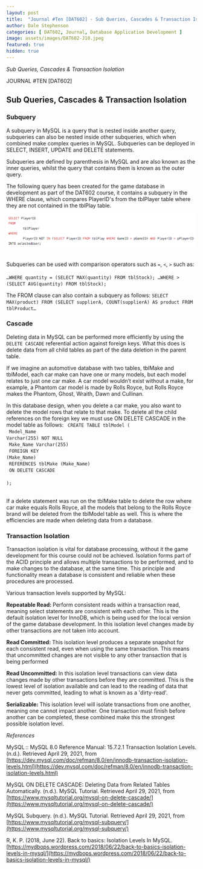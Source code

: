 ```yaml
---
layout: post
title:  "Journal #Ten [DAT602] - Sub Queries, Cascades & Transaction Isolation"
author: Dale Stephenson
categories: [ DAT602, Journal, Database Application Development ]
image: assets/images/DAT602-J10.jpeg
featured: true
hidden: true
---
```

<i>Sub Queries, Cascades & Transaction Isolation</i>

JOURNAL #TEN [DAT602]

<h2>Sub Queries, Cascades & Transaction Isolation</h2>

<h3>Subquery</h3>
 
A subquery in MySQL is a query that is nested inside another query, subqueries can also be nested inside other subqueries, which when combined make complex queries in MySQL. Subqueries can be deployed in SELECT, INSERT, UPDATE and DELETE statements.
 
Subqueries are defined by parenthesis in MySQL and are also known as the inner queries, whilst the query that contains them is known as the outer query.
 
The following query has been created for the game database in development as part of the DAT602 course, it contains a subquery in the WHERE clause, which compares PlayerID's from the tblPlayer table where they are not contained in the tblPlay table.

<center><img src="/assets/images/DAT602-Subquery.png" alt="MySQL Subquery" width="950"></center><br>
 
Subqueries can be used with comparison operators such as <code>=</code>, <code><</code>, <code>></code> such as:<br>
<code>
…WHERE quantity = (SELECT MAX(quantity) FROM tblStock);
…WHERE > (SELECT AVG(quantity) FROM tblStock);
</code>
 
The FROM clause can also contain a subquery as follows:
<code>SELECT MAX(product) FROM (SELECT supplierA, COUNT(supplierA) AS product FROM tblProduct…</code>
 
<h3>Cascade</h3>
 
Deleting data in MySQL can be performed more efficiently by using the <code>DELETE CASCADE</code> referential action against foreign keys. What this does is delete data from all child tables as part of the data deletion in the parent table.
 
If we imagine an automotive database with two tables, tblMake and tblModel, each car make can have one or many models, but each model relates to just one car make. A car model wouldn’t exist without a make, for example, a Phantom car model is made by Rolls Royce, but Rolls Royce makes the Phantom, Ghost, Wraith, Dawn and Cullinan.
 
In this database design, when you delete a car make, you also want to delete the model rows that relate to that make. To delete all the child references on the foreign key we must use ON DELETE CASCADE in the model table as follows:
<code> 
CREATE TABLE tblModel (<br>
Model_Name Varchar(255) NOT NULL<br>
Make_Name Varchar(255)<br>
FOREIGN KEY (Make_Name)<br>
REFERENCES tblMake (Make_Name)<br>
ON DELETE CASCADE<br>
);<br>
</code>
 
If a delete statement was run on the tblMake table to delete the row where car make equals Rolls Royce, all the models that belong to the Rolls Royce brand will be deleted from the tblModel table as well. This is where the efficiencies are made when deleting data from a database.
 
<h3>Transaction Isolation</h3>
 
Transaction isolation is vital for database processing, without it the game development for this course could not be achieved. Isolation forms part of the ACID principle and allows multiple transactions to be performed, and to make changes to the database, at the same time. This principle and functionality mean a database is consistent and reliable when these procedures are processed.
 
Various transaction levels supported by MySQL:
 
<b>Repeatable Read: </b>Perform consistent reads within a transaction read, meaning select statements are consistent with each other. This is the default isolation level for InnoDB, which is being used for the local version of the game database development. In this isolation level changes made by other transactions are not taken into account.
 
<b>Read Committed: </b>This isolation level produces a separate snapshot for each consistent read, even when using the same transaction. This means that uncommitted changes are not visible to any other transaction that is being performed
 
<b>Read Uncommitted: </b>In this isolation level transactions can view data changes made by other transactions before they are committed. This is the lowest level of isolation available and can lead to the reading of data that never gets committed, leading to what is known as a 'dirty-read'.
 
<b>Serializable: </b>This isolation level will isolate transactions from one another, meaning one cannot impact another. One transaction must finish before another can be completed, these combined make this the strongest possible isolation level.

<i>References</i>

MySQL :: MySQL 8.0 Reference Manual: 15.7.2.1 Transaction Isolation Levels. (n.d.). Retrieved April 29, 2021, from [https://dev.mysql.com/doc/refman/8.0/en/innodb-transaction-isolation-levels.html](https://dev.mysql.com/doc/refman/8.0/en/innodb-transaction-isolation-levels.html)

MySQL ON DELETE CASCADE: Deleting Data from Related Tables Automatically. (n.d.). MySQL Tutorial. Retrieved April 29, 2021, from [https://www.mysqltutorial.org/mysql-on-delete-cascade/](https://www.mysqltutorial.org/mysql-on-delete-cascade/)

MySQL Subquery. (n.d.). MySQL Tutorial. Retrieved April 29, 2021, from [https://www.mysqltutorial.org/mysql-subquery/](https://www.mysqltutorial.org/mysql-subquery/)

R, K. P. (2018, June 22). Back to basics: Isolation Levels In MySQL. [https://mydbops.wordpress.com/2018/06/22/back-to-basics-isolation-levels-in-mysql/](https://mydbops.wordpress.com/2018/06/22/back-to-basics-isolation-levels-in-mysql/)
